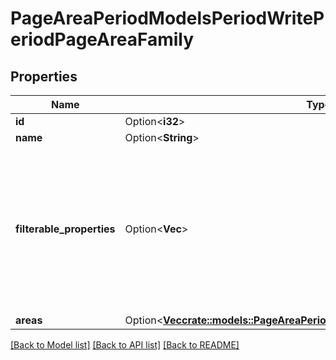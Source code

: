 # PageAreaPeriodModelsPeriodWritePeriodPageAreaFamily

## Properties

Name | Type | Description | Notes
------------ | ------------- | ------------- | -------------
**id** | Option<**i32**> |  | [optional]
**name** | Option<**String**> |  | [optional]
**filterable_properties** | Option<**Vec<String>**> | This page area family has access to the following properties that can be used for filtering, when rendering itself.  <para>  The following properties are available:  SiteId,  LanguageId,  ProductId,  CategoryId,  BrandId,  InfoPageId,  DiscountCampaignNumber,  GenderId,  Sale,  UserTypeId  ActiveFrom,  ActiveTo  </para> | [optional]
**areas** | Option<[**Vec<crate::models::PageAreaPeriodModelsPeriodWritePeriodPageArea>**](PageArea.Models.Write.PageArea.md)> |  | [optional]

[[Back to Model list]](../README.md#documentation-for-models) [[Back to API list]](../README.md#documentation-for-api-endpoints) [[Back to README]](../README.md)


